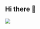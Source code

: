 ## Hi there 👋
<img src="https://img.shields.io/badge/Python-#d3d3d3?style=flat-square&logo=Python&logoColor=white&fontColor=white"/>
